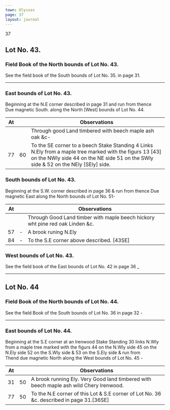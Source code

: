 ```yaml
---
town: Ulysses
page: 37
layout: journal
---
```


37

## Lot No. 43.

### Field Book of the North bounds of Lot No. 43.

See the field book of the South bounds of Lot No. 35. in page 31.

---

### East bounds of Lot No. 43.

Beginning at the N.E corner described in page 31 and run from thence \
Due magnetic South. along the North [West] bounds of Lot No. 44.

| At |    | Observations |
| -- | -- | ------------ |
| | | Through good Land timbered with beech maple ash oak &c-
| 77 | 60 | To the SE corner to a beech Stake Standing 4 Links N.Ely from a maple tree marked with the figurs 13 [43]  on the NWly side 44 on the NE side 51 on the SWly side & 52 on the NEly  [SEly] side.

### South bounds of Lot No. 43.

Beginning at the S.W. corner described in page 36 & run from thence Due
magnetic East along the North bounds of Lot No. 51-

| At |    | Observations |
| -- | -- | ------------ |
| | | Through Good Land timber with maple beech hickory wht pine red oak Linden &c.
| 57 | - | A brook runing N.Ely
| 84 | - | To the S.E corner above described. [43SE]

### West bounds of Lot No. 43.

See the field book of the East bounds of Lot No. 42 in page 36 _

---

## Lot No. 44

### Field Book of the North bounds of Lot No. 44.

See the field Book of the South bounds of Lot No. 36 in page 32 -

---

### East bounds of Lot No. 44.

Beginning at the S.E corner at an Irenwood Stake Standing 30 links N.Wly from a maple tree marked with the figurs 44 on the N.Wly side 45 on the N.Ely side 52 on the S.Wly side & 53 on the S.Ely side & run from \
Thend due magnetic North along the West bounds of Lot No. 45 -

| At |    | Observations |
| -- | -- | ------------ |
| 31 | 50 | A brook running  Ely. Very Good land timbered with beech maple ash wild Chery Irenwood.
| 77 | 50 | To the N.E corner of this Lot & S.E corner of Lot No. 36 &c. described in page 31.[36SE]
